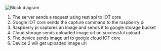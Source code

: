 

![Block diagram](https://github.com/rajeshkumarkhadka/iot-camera-gcp/master/overview.png)

1. The server sends a request using rest api to IOT core
2. Google IOT core sends the capture command to the raspberry pi 
3. Raspberry pi captures an image and sends it to google storage bucket
4. Cloud storage sends uploaded image url on successful upload
5. The device sends image url to google cloud IOT core
6. Device 2 will get uploaded image url
